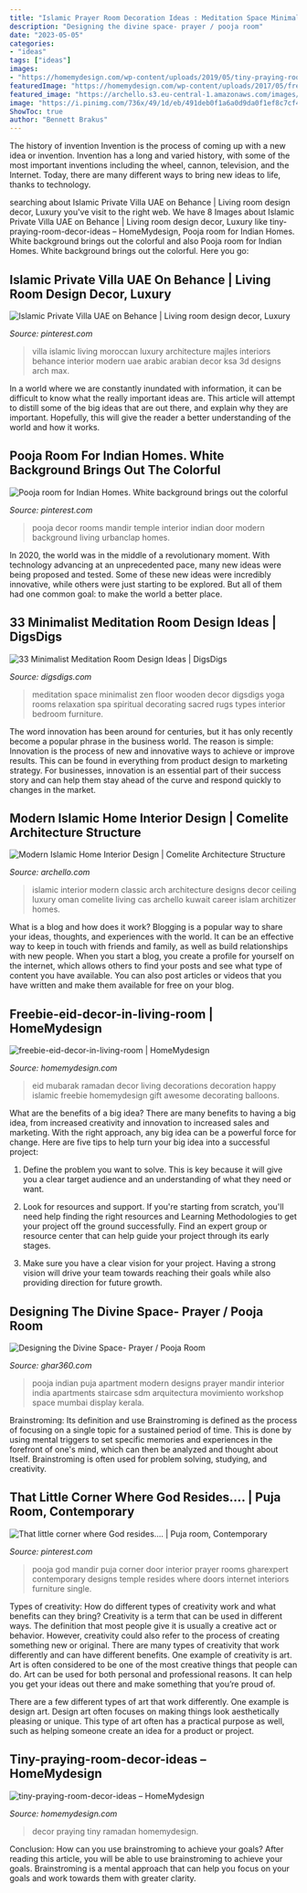 ```yaml
---
title: "Islamic Prayer Room Decoration Ideas : Meditation Space Minimalist Zen Floor Wooden Decor Digsdigs Yoga Rooms Relaxation Spa Spiritual Decorating Sacred Rugs Types Interior Bedroom Furniture"
description: "Designing the divine space- prayer / pooja room"
date: "2023-05-05"
categories:
- "ideas"
tags: ["ideas"]
images:
- "https://homemydesign.com/wp-content/uploads/2019/05/tiny-praying-room-decor-ideas.jpg"
featuredImage: "https://homemydesign.com/wp-content/uploads/2017/05/freebie-eid-decor-in-living-room.jpg"
featured_image: "https://archello.s3.eu-central-1.amazonaws.com/images/2018/03/31/Modern-Islamic-Home-Interior-Design-4.1522536037.9171.jpg"
image: "https://i.pinimg.com/736x/49/1d/eb/491deb0f1a6a0d9da0f1ef8c7cf4fa49.jpg"
ShowToc: true
author: "Bennett Brakus"
---
```



The history of invention
Invention is the process of coming up with a new idea or invention. Invention has a long and varied history, with some of the most important inventions including the wheel, cannon, television, and the Internet. Today, there are many different ways to bring new ideas to life, thanks to technology.

	

		
searching about Islamic Private Villa UAE on Behance | Living room design decor, Luxury you've visit to the right web. We have 8 Images about Islamic Private Villa UAE on Behance | Living room design decor, Luxury like tiny-praying-room-decor-ideas – HomeMydesign, Pooja room for Indian Homes. White background brings out the colorful and also Pooja room for Indian Homes. White background brings out the colorful. Here you go:
		
    
## Islamic Private Villa UAE On Behance | Living Room Design Decor, Luxury

<img loading=lazy src="https://i.pinimg.com/736x/49/1d/eb/491deb0f1a6a0d9da0f1ef8c7cf4fa49.jpg" onerror="this.onerror=null;this.src='https://tse3.mm.bing.net/th?id=OIP.EC4pvhJKE2yVoDIy3IiybQHaFy&amp;pid=15.1';" alt="Islamic Private Villa UAE on Behance | Living room design decor, Luxury">

_Source: pinterest.com_

>villa islamic living moroccan luxury architecture majles interiors behance interior modern uae arabic arabian decor ksa 3d designs arch max. 

	

In a world where we are constantly inundated with information, it can be difficult to know what the really important ideas are. This article will attempt to distill some of the big ideas that are out there, and explain why they are important. Hopefully, this will give the reader a better understanding of the world and how it works.

    
## Pooja Room For Indian Homes. White Background Brings Out The Colorful

<img loading=lazy src="https://i.pinimg.com/originals/59/da/e4/59dae496e28f8c4939aa35cdf63114a7.jpg" onerror="this.onerror=null;this.src='https://tse2.mm.bing.net/th?id=OIP.IXVe1koQ6BLsQL0Alfo6EgHaJ4&amp;pid=15.1';" alt="Pooja room for Indian Homes. White background brings out the colorful">

_Source: pinterest.com_

>pooja decor rooms mandir temple interior indian door modern background living urbanclap homes. 

	

In 2020, the world was in the middle of a revolutionary moment. With technology advancing at an unprecedented pace, many new ideas were being proposed and tested. Some of these new ideas were incredibly innovative, while others were just starting to be explored. But all of them had one common goal: to make the world a better place.

    
## 33 Minimalist Meditation Room Design Ideas | DigsDigs

<img loading=lazy src="http://www.digsdigs.com/photos/minimalist-meditation-room-design-ideas-11.jpg" onerror="this.onerror=null;this.src='https://tse3.mm.bing.net/th?id=OIP.IC7wUVPMcsSHrN-AkrxmRwHaE6&amp;pid=15.1';" alt="33 Minimalist Meditation Room Design Ideas | DigsDigs">

_Source: digsdigs.com_

>meditation space minimalist zen floor wooden decor digsdigs yoga rooms relaxation spa spiritual decorating sacred rugs types interior bedroom furniture. 

	

The word innovation has been around for centuries, but it has only recently become a popular phrase in the business world. The reason is simple: Innovation is the process of new and innovative ways to achieve or improve results. This can be found in everything from product design to marketing strategy. For businesses, innovation is an essential part of their success story and can help them stay ahead of the curve and respond quickly to changes in the market.

    
## Modern Islamic Home Interior Design | Comelite Architecture Structure

<img loading=lazy src="https://archello.s3.eu-central-1.amazonaws.com/images/2018/03/31/Modern-Islamic-Home-Interior-Design-4.1522536037.9171.jpg" onerror="this.onerror=null;this.src='https://tse1.mm.bing.net/th?id=OIP.Pbc7l0M1krsyHFw0KzzK0wHaEx&amp;pid=15.1';" alt="Modern Islamic Home Interior Design | Comelite Architecture Structure">

_Source: archello.com_

>islamic interior modern classic arch architecture designs decor ceiling luxury oman comelite living cas archello kuwait career islam architizer homes. 

	

What is a blog and how does it work?
Blogging is a popular way to share your ideas, thoughts, and experiences with the world. It can be an effective way to keep in touch with friends and family, as well as build relationships with new people. When you start a blog, you create a profile for yourself on the internet, which allows others to find your posts and see what type of content you have available. You can also post articles or videos that you have written and make them available for free on your blog.

    
## Freebie-eid-decor-in-living-room | HomeMydesign

<img loading=lazy src="https://homemydesign.com/wp-content/uploads/2017/05/freebie-eid-decor-in-living-room.jpg" onerror="this.onerror=null;this.src='https://tse4.mm.bing.net/th?id=OIP.4qIMQ6WxLwN8Q3tafn_1MwHaHa&amp;pid=15.1';" alt="freebie-eid-decor-in-living-room | HomeMydesign">

_Source: homemydesign.com_

>eid mubarak ramadan decor living decorations decoration happy islamic freebie homemydesign gift awesome decorating balloons. 

	

What are the benefits of a big idea?
There are many benefits to having a big idea, from increased creativity and innovation to increased sales and marketing. With the right approach, any big idea can be a powerful force for change. Here are five tips to help turn your big idea into a successful project:
1. Define the problem you want to solve. This is key because it will give you a clear target audience and an understanding of what they need or want.

2. Look for resources and support. If you're starting from scratch, you'll need help finding the right resources and Learning Methodologies to get your project off the ground successfully. Find an expert group or resource center that can help guide your project through its early stages.

3. Make sure you have a clear vision for your project. Having a strong vision will drive your team towards reaching their goals while also providing direction for future growth.

    
## Designing The Divine Space- Prayer / Pooja Room

<img loading=lazy src="http://ghar360.com/blogs/wp-content/uploads/3312.jpg" onerror="this.onerror=null;this.src='https://tse1.mm.bing.net/th?id=OIP.qo6WaNu1Q2XogLc-W8MT9AHaLJ&amp;pid=15.1';" alt="Designing the Divine Space- Prayer / Pooja Room">

_Source: ghar360.com_

>pooja indian puja apartment modern designs prayer mandir interior india apartments staircase sdm arquitectura movimiento workshop space mumbai display kerala. 

	

Brainstroming: Its definition and use
Brainstroming is defined as the process of focusing on a single topic for a sustained period of time. This is done by using mental triggers to set specific memories and experiences in the forefront of one's mind, which can then be analyzed and thought about Itself. Brainstroming is often used for problem solving, studying, and creativity.

    
## That Little Corner Where God Resides…. | Puja Room, Contemporary

<img loading=lazy src="https://s-media-cache-ak0.pinimg.com/736x/92/2f/e0/922fe0cca7439568e2c73a98d97de462--puja-room-prayer-room.jpg" onerror="this.onerror=null;this.src='https://tse1.mm.bing.net/th?id=OIP.C5qpVGOCzJY0jhvbtoH2XgHaJ3&amp;pid=15.1';" alt="That little corner where God resides…. | Puja room, Contemporary">

_Source: pinterest.com_

>pooja god mandir puja corner door interior prayer rooms gharexpert contemporary designs temple resides where doors internet interiors furniture single. 

	

Types of creativity: How do different types of creativity work and what benefits can they bring?
Creativity is a term that can be used in different ways. The definition that most people give it is usually a creative act or behavior. However, creativity could also refer to the process of creating something new or original. There are many types of creativity that work differently and can have different benefits. 
One example of creativity is art. Art is often considered to be one of the most creative things that people can do. Art can be used for both personal and professional reasons. It can help you get your ideas out there and make something that you’re proud of. 

There are a few different types of art that work differently. One example is design art. Design art often focuses on making things look aesthetically pleasing or unique. This type of art often has a practical purpose as well, such as helping someone create an idea for a product or project.

    
## Tiny-praying-room-decor-ideas – HomeMydesign

<img loading=lazy src="https://homemydesign.com/wp-content/uploads/2019/05/tiny-praying-room-decor-ideas.jpg" onerror="this.onerror=null;this.src='https://tse3.mm.bing.net/th?id=OIP.tG4H7HW-BWFL7iyHxj-6ZAHaHa&amp;pid=15.1';" alt="tiny-praying-room-decor-ideas – HomeMydesign">

_Source: homemydesign.com_

>decor praying tiny ramadan homemydesign. 

	

Conclusion: How can you use brainstroming to achieve your goals?
After reading this article, you will be able to use brainstroming to achieve your goals. Brainstroming is a mental approach that can help you focus on your goals and work towards them with greater clarity.

